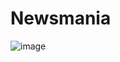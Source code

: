 # Newsmania
![image](https://github.com/user-attachments/assets/ebf2680e-70ee-489d-b36d-39ae1f15aeef)
